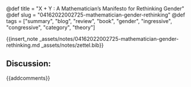 @def title = "X + Y : A Mathematician’s Manifesto for Rethinking Gender"
@def slug = "04162022002725-mathematician-gender-rethinking"
@def tags = ["summary", "blog", "review", "book", "gender", "ingressive", "congressive", "category", "theory"]

{{insert_note _assets/notes/04162022002725-mathematician-gender-rethinking.md _assets/notes/zettel.bib}}

## Discussion:

{{addcomments}}
